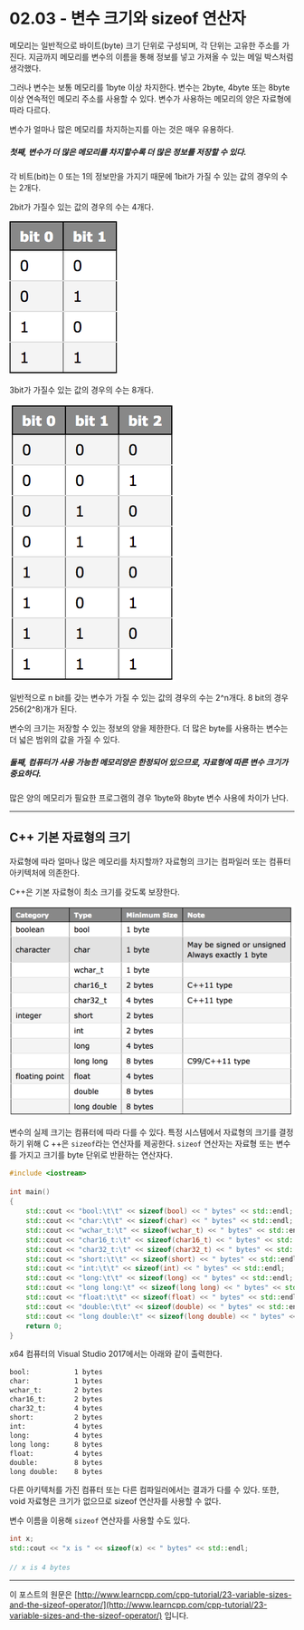 # 02.03 - 변수 크기와 sizeof 연산자

메모리는 일반적으로 바이트(byte) 크기 단위로 구성되며, 각 단위는 고유한 주소를 가진다. 지금까지 메모리를 변수의 이름을 통해 정보를 넣고 가져올 수 있는 메일 박스처럼 생각했다. 

그러나 변수는 보통 메모리를 1byte 이상 차지한다. 변수는 2byte, 4byte 또는 8byte 이상 연속적인 메모리 주소를 사용할 수 있다. 변수가 사용하는 메모리의 양은 자료형에 따라 다르다. 

변수가 얼마나 많은 메모리를 차지하는지를 아는 것은 매우 유용하다.

##### 첫째, 변수가 더 많은 메모리를 차지할수록 더 많은 정보를 저장할 수 있다.

각 비트(bit)는 0 또는 1의 정보만을 가지기 때문에 1bit가 가질 수 있는 값의 경우의 수는 2개다.

2bit가 가질수 있는 값의 경우의 수는 4개다.

![2-Bit](./images/0203_2-Bit.png)

3bit가 가질수 있는 값의 경우의 수는 8개다.

![3-Bit](./images/0203_3-Bit.png)

일반적으로 n bit를 갖는 변수가 가질 수 있는 값의 경우의 수는  2^n개다. 8 bit의 경우 256(2^8)개가 된다.

변수의 크기는 저장할 수 있는 정보의 양을 제한한다. 더 많은 byte를 사용하는 변수는 더 넓은 범위의 값을 가질 수 있다.

##### 둘째, 컴퓨터가 사용 가능한 메모리양은 한정되어 있으므로, 자료형에 따른 변수 크기가 중요하다.

많은 양의 메모리가 필요한 프로그램의 경우 1byte와 8byte 변수 사용에 차이가 난다.

---

## C++ 기본 자료형의 크기

자료형에 따라 얼마나 많은 메모리를 차지할까? 자료형의 크기는 컴파일러 또는 컴퓨터 아키텍처에 의존한다.

C++은 기본 자료형이 최소 크기를 갖도록 보장한다.

![TypeSize](./images/0303_TypeSize.png)

변수의 실제 크기는 컴퓨터에 따라 다를 수 있다. 특정 시스템에서 자료형의 크기를 결정하기 위해 C ++은 `sizeof`라는 연산자를 제공한다. `sizeof` 연산자는 자료형 또는 변수를 가지고 크기를 byte 단위로 반환하는 연산자다.

```cpp
#include <iostream>
 
int main()
{
    std::cout << "bool:\t\t" << sizeof(bool) << " bytes" << std::endl;
    std::cout << "char:\t\t" << sizeof(char) << " bytes" << std::endl;
    std::cout << "wchar_t:\t" << sizeof(wchar_t) << " bytes" << std::endl;
    std::cout << "char16_t:\t" << sizeof(char16_t) << " bytes" << std::endl;
    std::cout << "char32_t:\t" << sizeof(char32_t) << " bytes" << std::endl;
    std::cout << "short:\t\t" << sizeof(short) << " bytes" << std::endl;
    std::cout << "int:\t\t" << sizeof(int) << " bytes" << std::endl;
    std::cout << "long:\t\t" << sizeof(long) << " bytes" << std::endl;
    std::cout << "long long:\t" << sizeof(long long) << " bytes" << std::endl;
    std::cout << "float:\t\t" << sizeof(float) << " bytes" << std::endl;
    std::cout << "double:\t\t" << sizeof(double) << " bytes" << std::endl;
    std::cout << "long double:\t" << sizeof(long double) << " bytes" << std::endl;
    return 0;
}
```

x64 컴퓨터의 Visual Studio 2017에서는 아래와 같이 출력한다.

```
bool:           1 bytes
char:           1 bytes
wchar_t:        2 bytes
char16_t:       2 bytes
char32_t:       4 bytes
short:          2 bytes
int:            4 bytes
long:           4 bytes
long long:      8 bytes
float:          4 bytes
double:         8 bytes
long double:    8 bytes
```

다른 아키텍처를 가진 컴퓨터 또는 다른 컴파일러에서는 결과가 다를 수 있다. 또한, void 자료형은 크기가 없으므로 sizeof 연산자를 사용할 수 없다.

변수 이름을 이용해 `sizeof` 연산자를 사용할 수도 있다.

```cpp
int x;
std::cout << "x is " << sizeof(x) << " bytes" << std::endl;

// x is 4 bytes
```

---

이 포스트의 원문은 [http://www.learncpp.com/cpp-tutorial/23-variable-sizes-and-the-sizeof-operator/](http://www.learncpp.com/cpp-tutorial/23-variable-sizes-and-the-sizeof-operator/) 입니다.